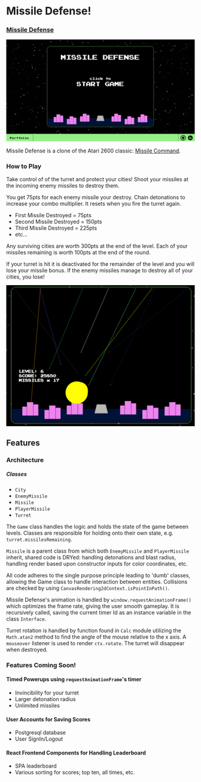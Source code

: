 # Missile Defense!
### [Missile Defense][3]
![Start][2]

Missile Defense is a clone of the Atari 2600 classic: [Missile Command][1].

### How to Play
  Take control of of the turret and protect your cities! Shoot your missiles at the incoming enemy missiles to destroy them.

  You get 75pts for each enemy missile your destroy. Chain detonations to increase your combo multiplier. It resets when you fire the turret again.

  * First Missile Destroyed = 75pts
  * Second Missile Destroyed = 150pts
  * Third Missile Destroyed = 225pts
  * etc...

  Any surviving cities are worth 300pts at the end of the level.
  Each of your missiles remaining is worth 100pts at the end of the round.

  If your turret is hit it is deactivated for the remainder of the level and you will lose your missile bonus. If the enemy missiles manage to destroy all of your cities, you lose!

  ![Gameplay][4]


## Features

### Architecture

##### Classes
  * `City`
  * `EnemyMissile`
  * `Missile`
  * `PlayerMissile`
  * `Turret`

The `Game` class handles the logic and holds the state of the game between levels. Classes are responsible for holding onto their own state, e.g. `turret.missilesRemaining`.

`Missile` is a parent class from which both `EnemyMissile` and `PlayerMissile` inherit, shared code is DRYed: handling detonations and blast radius, handling render based upon constructor inputs for color coordinates, etc.

All code adheres to the single purpose principle leading to 'dumb' classes, allowing the Game class to handle interaction between entities. Collisions are checked by using `CanvasRendering2dContext.isPointInPath()`.

  Missile Defense's animation is handled by `window.requestAnimationFrame()` which optimizes the frame rate, giving the user smooth gameplay. It is recursively called, saving the current timer Id as an instance variable in the class `Interface`.

Turret rotation is handled by function found in `Calc` module utilizing the `Math.atan2` method to find the angle of the mouse relative to the x axis. A `mouseover` listener is used to render `ctx.rotate`. The turret will disappear when destroyed.


### Features Coming Soon!

#### Timed Powerups using `requestAnimationFrame`'s timer
  * Invincibility for your turret
  * Larger detonation radius
  * Unlimited missiles

#### User Accounts for Saving Scores
  * Postgresql database
  * User SignIn/Logout

#### React Frontend Components for Handling Leaderboard
  * SPA leaderboard
  * Various sorting for scores; top ten, all times, etc.








  [1]: https://en.wikipedia.org/wiki/Missile_Command
  [2]: ./docs/images/missile-defense-start.png
  [3]: https://missile-defense.herokuapp.com
  [4]: ./docs/images/gameplay.png
